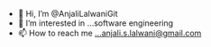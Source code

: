 - 👋 Hi, I’m @AnjaliLalwaniGit
- 👀 I’m interested in ...software engineering
- 📫 How to reach me ...anjali.s.lalwani@gmail.com

<!---
AnjaliLalwaniGit/AnjaliLalwaniGit is a ✨ special ✨ repository because its `README.md` (this file) appears on your GitHub profile.
You can click the Preview link to take a look at your changes.
--->

